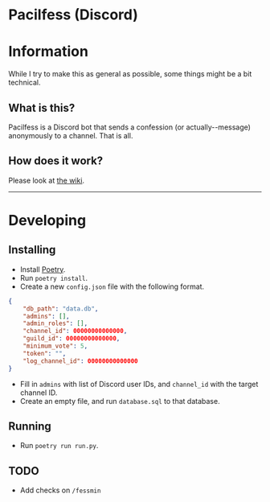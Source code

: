 # Pacilfess (Discord)

# Information

While I try to make this as general as possible, some things might be a bit technical.

## What is this?

Pacilfess is a Discord bot that sends a confession (or actually--message) anonymously to a channel. That is all.

## How does it work?

Please look at [the wiki](https://github.com/Ilmu-Komputer-UI-2021/pacilfess-discord/wiki).

---

# Developing

## Installing

-   Install [Poetry](https://python-poetry.org/).
-   Run `poetry install`.
-   Create a new `config.json` file with the following format.

```json
{
    "db_path": "data.db",
    "admins": [],
    "admin_roles": [],
    "channel_id": 00000000000000,
    "guild_id": 00000000000000,
    "minimum_vote": 5,
    "token": "",
    "log_channel_id": 00000000000000
}
```

-   Fill in `admins` with list of Discord user IDs, and `channel_id` with the target channel ID.
-   Create an empty file, and run `database.sql` to that database.

## Running

-   Run `poetry run run.py`.

## TODO

-   Add checks on `/fessmin`
